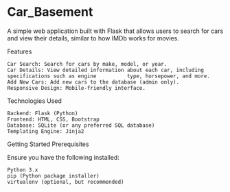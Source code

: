 # Car_Basement

A simple web application built with Flask that allows users to search for cars and view their details, similar to how IMDb works for movies.


Features

    Car Search: Search for cars by make, model, or year.
    Car Details: View detailed information about each car, including specifications such as engine          type, horsepower, and more.
    Add New Cars: Add new cars to the database (admin only).
    Responsive Design: Mobile-friendly interface.

Technologies Used

    Backend: Flask (Python)
    Frontend: HTML, CSS, Bootstrap
    Database: SQLite (or any preferred SQL database)
    Templating Engine: Jinja2

Getting Started
Prerequisites

Ensure you have the following installed:

    Python 3.x
    pip (Python package installer)
    virtualenv (optional, but recommended)
